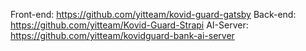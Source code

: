 Front-end: https://github.com/yitteam/kovid-guard-gatsby
Back-end: https://github.com/yitteam/Kovid-Guard-Strapi
AI-Server: https://github.com/yitteam/kovidguard-bank-ai-server
